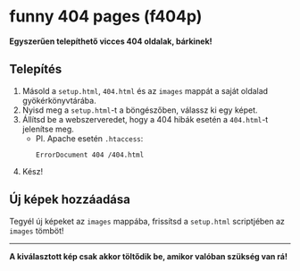 # funny 404 pages (f404p)

**Egyszerűen telepíthető vicces 404 oldalak, bárkinek!**

## Telepítés

1. Másold a `setup.html`, `404.html` és az `images` mappát a saját oldalad gyökérkönyvtárába.
2. Nyisd meg a `setup.html`-t a böngészőben, válassz ki egy képet.
3. Állítsd be a webszerveredet, hogy a 404 hibák esetén a `404.html`-t jelenítse meg.
   - Pl. Apache esetén `.htaccess`:
     ```
     ErrorDocument 404 /404.html
     ```
4. Kész!

## Új képek hozzáadása

Tegyél új képeket az `images` mappába, frissítsd a `setup.html` scriptjében az `images` tömböt!

---

**A kiválasztott kép csak akkor töltődik be, amikor valóban szükség van rá!**
